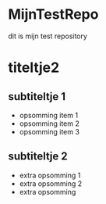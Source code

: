 # MijnTestRepo

dit is mijn test repository

# titeltje2

## subtiteltje 1
- opsomming item 1
- opsomming item 2
- opsomming item 3

## subtiteltje 2
- extra opsomming 1
- extra opsomming 2
- extra opsomming
